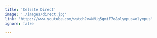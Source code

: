 ```yaml
---
title: 'Celeste Direct'
image: './images/direct.jpg'
link: 'https://www.youtube.com/watch?v=NMUg5gmiF7o&olympus=olympus'
ignore: false

---
```


